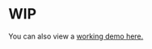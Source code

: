 # WIP

You can also view a <a href="https://htmlpreview.github.io/?https://github.com/anokhee/generative-cityscapes/blob/master/index.html">working demo here.</a><br><br>
